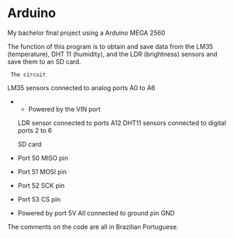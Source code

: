 # Arduino
My bachelor final project using a Arduino MEGA 2560

The function of this program is to obtain and save data from the LM35 (temperature), DHT 11 (humidity), and the LDR (brightness) sensors and save them to an SD card.

     The circuit
   LM35 sensors connected to analog ports A0 to A6
 * * Powered by the VIN port

   LDR sensor connected to ports A12
   DHT11 sensors connected to digital ports 2 to 6

    SD card
 * Port 50 MISO pin
 * Port 51 MOSI pin
 * Port 52 SCK pin
 * Port 53 CS pin
 * Powered by port 5V
   All connected to ground pin GND

The comments on the code are all in Brazilian Portuguese.
